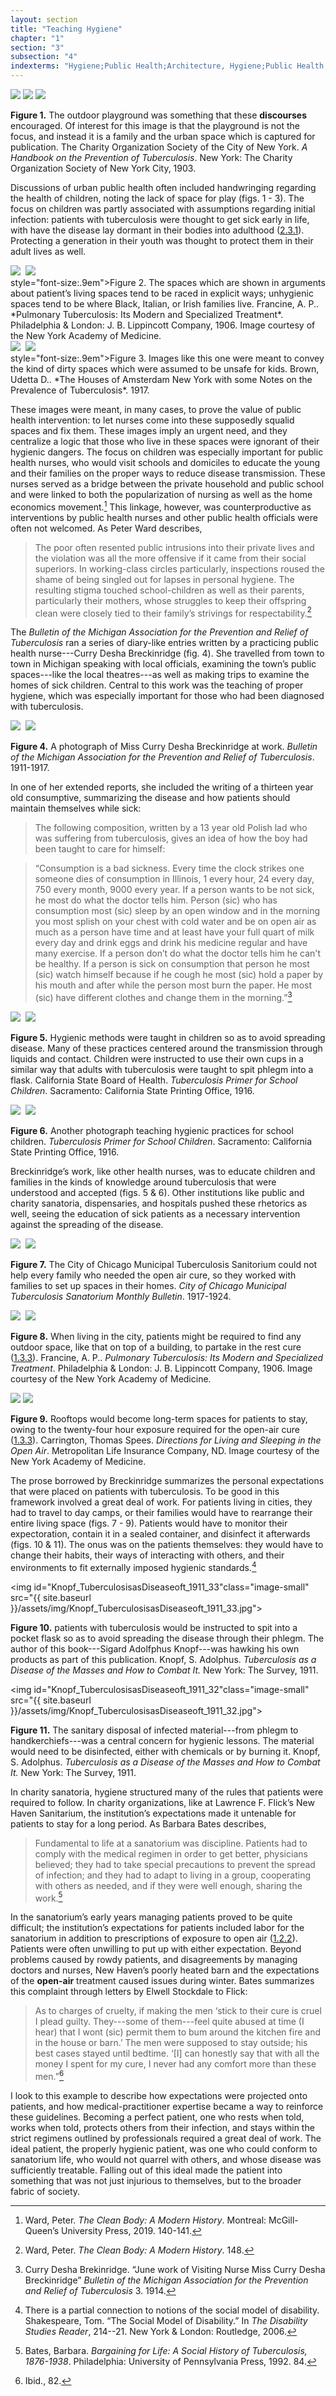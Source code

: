 ```yaml
---
layout: section
title: "Teaching Hygiene"
chapter: "1"
section: "3"
subsection: "4"
indexterms: "Hygiene;Public Health;Architecture, Hygiene;Public Health, Nurses;Public Health, Education;Breckinridge, Curry Desha;Cure, Open-Air;Cure, Working"
---
```


<div class="card float-right caption-font half-width-image"><img id="CharityOrganiza_AHandbookonthePreventiono_1903_341" class="opaque image-small" src="{{ site.baseurl }}/assets/img/CharityOrganiza_AHandbookonthePreventiono_1903_341_full.jpg">

<img id="CharityOrganiza_AHandbookonthePreventiono_1903_341" class="transparent image-small" src="{{ site.baseurl }}/assets/img/CharityOrganiza_AHandbookonthePreventiono_1903_341.jpg">

<img id="CharityOrganiza_AHandbookonthePreventiono_1903_341" class="partially-opaque image-small" src="{{ site.baseurl }}/assets/img/CharityOrganiza_AHandbookonthePreventiono_1903_341_partial.jpg">

<b>Figure 1.</b> The outdoor playground was something that these <span data-tooltip aria-haspopup="true" class="has-tip" data-disable-hover="false" tabindex="1" data-title="Discourse refers to a scholarly conversation which occurs in a field of knowledge production. I use it in a Foucauldian sense, to convey the agreed upon modes and objects of discussion which are taken for granted in a community or scholarly field."><b>discourses</b></span> encouraged. Of interest for this image is that the playground is not the focus, and instead it is a family and the urban space which is captured for publication. The Charity Organization Society of the City of New York. *A Handbook on the Prevention of Tuberculosis*. New York: The Charity Organization Society of New York City, 1903.

</div>

Discussions of urban public health often included handwringing regarding the health of children, noting the lack of space for play (figs. 1 - 3). The focus on children was partly associated with assumptions regarding initial infection: patients with tuberculosis were thought to get sick early in life, with have the disease lay dormant in their bodies into adulthood (<a href="{{ site.baseurl }}/dissertation/2_3_1">2.3.1</a>). Protecting a generation in their youth was thought to protect them in their adult lives as well. 

<img id="Francine_1907_0005" class="opaque image-large" src="{{ site.baseurl }}/assets/img/Francine_1907_0005_full.jpg">

<img id="Francine_1907_0005=-lg2Francine_1907_0005.jpg">

<img id="Francine_1907_0005" class="partially-opaque image-large" src="{{ site.baseurl }}/assets/img/Francine_1907_0005_partial.jpg">

<div class="caption-font"> style="font-size:.9em"></b>Figure 2.</b> The spaces which are shown in arguments about patient’s living spaces tend to be raced in explicit ways; unhygienic spaces tend to be where Black, Italian, or Irish families live. Francine, A. P.. *Pulmonary Tuberculosis: Its Modern and Specialized Treatment*. Philadelphia & London: J. B. Lippincott Company, 1906. Image courtesy of the New York Academy of Medicine.</div>

<img id="Brown_TheHousesofAmsterdamNewYo_1917_13" class="opaque image-large" src="{{ site.baseurl }}/assets/img/Brown_TheHousesofAmsterdamNewYo_1917_13_full.jpg">

<img id="Brown_TheHousesofAmsterdamNewYo_1917_13=-lg2Brown_TheHousesofAmsterdamNewYo_1917_13.jpg">

<img id="Brown_TheHousesofAmsterdamNewYo_1917_13" class="partially-opaque image-large" src="{{ site.baseurl }}/assets/img/Brown_TheHousesofAmsterdamNewYo_1917_13_partial.jpg">

<div class="caption-font"> style="font-size:.9em"></b>Figure 3.</b> Images like this one were meant to convey the kind of dirty spaces which were assumed to be unsafe for kids. Brown, Udetta D.. *The Houses of Amsterdam New York with some Notes on the Prevalence of Tuberculosis*. 1917.</div>

These images were meant, in many cases, to prove the value of public health intervention: to let nurses come into these supposedly squalid spaces and fix them. These images imply an urgent need, and they centralize a logic that those who live in these spaces were ignorant of their hygienic dangers.	The focus on children was especially important for  public health nurses, who would visit schools and domiciles to educate the young and their families on the proper ways to reduce disease transmission. These nurses served as a bridge between the private household and public school and were linked to both the popularization of nursing as well as the home economics movement.[^fn1] This linkage, however, was counterproductive as interventions by public health nurses and other public health officials were often not welcomed. As Peter Ward describes,

>The poor often resented public intrusions into their private lives and the violation was all the more offensive if it came from their social superiors. In working-class circles particularly, inspections roused the shame of being singled out for lapses in personal hygiene. The resulting stigma touched school-children as well as their parents, particularly their mothers, whose struggles to keep their offspring clean were closely tied to their family’s strivings for respectability.[^fn2]

The *Bulletin of the Michigan Association for the Prevention and Relief of Tuberculosis* ran a series of diary-like entries written by a practicing public health nurse---Curry Desha Breckinridge (fig. 4). She travelled from town to town in Michigan speaking with local officials, examining the town’s public spaces---like the local theatres---as well as making trips to examine the homes of sick children. Central to this work was the teaching of proper hygiene, which was especially important for those who had been diagnosed with tuberculosis.

<div class="card float-right caption-font half-width-image"><img id="BulletinoftheMichiganAsso1-6_1911-1917_446" class="opaque" src="{{ site.baseurl }}/assets/img/BulletinoftheMichiganAsso1-6_1911-1917_446_full.jpg">

<img id="BulletinoftheMichiganAsso1-6_1911-1917_446=-2BulletinoftheMichiganAsso1-6_1911-1917_446.jpg">

<img id="BulletinoftheMichiganAsso1-6_1911-1917_446" class="partially-opaque" src="{{ site.baseurl }}/assets/img/BulletinoftheMichiganAsso1-6_1911-1917_446_partial.jpg">

<b>Figure 4.</b> A photograph of Miss Curry Desha Breckinridge at work. *Bulletin of the Michigan Association for the Prevention and Relief of Tuberculosis*. 1911-1917.

</div>

In one of her extended reports, she included the writing of a thirteen year old consumptive, summarizing the disease and how patients should maintain themselves while sick:

>The following composition, written by a <span class="partial-lines"><span class="opaque-lines">13 year old Polish lad who was suffering from tuberculosis,</span></span> gives an idea of how <span class="partial-lines"><span class="opaque-lines">the boy</span></span> had been taught to care <span class="partial-lines"><span class="opaque-lines">for himself</span></span>:

>“Consumption is a bad sickness. Every time the clock strikes one someone dies of consumption in Illinois, 1 every hour, 24 every day, 750 every month, 9000 every year. If a person wants to be not sick, he most do what the doctor tells him. Person (sic) who has consumption most (sic) sleep by an open window and in the morning you most splish on your chest with cold water and be on open air as much as a person have time and at least have your full quart of milk every day and drink eggs and drink his medicine regular and have many exercise. If a person don’t do what the doctor tells him he can't be healthy. If a person is sick on consumption that person he most (sic) watch himself because if he cough he most (sic) hold a paper by his mouth and after while the person most burn the paper. He most (sic) have different clothes and change them in the morning.”[^fn3]

<div class="card-container-horizontal caption-font float-right half-width-image"><div class="card-container-horizontal-content"><img id="CaliforniaState_TuberculosisPrimerforScho_1916_31" class="opaque" src="{{ site.baseurl }}/assets/img/CaliforniaState_TuberculosisPrimerforScho_1916_31_full.jpg">

<img id="CaliforniaState_TuberculosisPrimerforScho_1916_31=-2CaliforniaState_TuberculosisPrimerforScho_1916_31.jpg">

<img id="CaliforniaState_TuberculosisPrimerforScho_1916_31" class="partially-opaque" src="{{ site.baseurl }}/assets/img/CaliforniaState_TuberculosisPrimerforScho_1916_31_partial.jpg">

<b>Figure 5.</b> Hygienic methods were taught in children so as to avoid spreading disease. Many of these practices centered around the transmission through liquids and contact. Children were instructed to use their own cups in a similar way that adults with tuberculosis were taught to spit phlegm into a flask. California State Board of Health. *Tuberculosis Primer for School Children*. Sacramento: California State Printing Office, 1916.</div>

<div class="card-container-horizontal-content"><img id="CaliforniaState_TuberculosisPrimerforScho_1916_32" class="opaque" src="{{ site.baseurl }}/assets/img/CaliforniaState_TuberculosisPrimerforScho_1916_32_full.jpg">

<img id="CaliforniaState_TuberculosisPrimerforScho_1916_32=-2CaliforniaState_TuberculosisPrimerforScho_1916_32.jpg">

<img id="CaliforniaState_TuberculosisPrimerforScho_1916_32" class="partially-opaque" src="{{ site.baseurl }}/assets/img/CaliforniaState_TuberculosisPrimerforScho_1916_32_partial.jpg">

<b>Figure 6.</b> Another photograph teaching hygienic practices for school children. *Tuberculosis Primer for School Children*. Sacramento: California State Printing Office, 1916.</div>

</div>

Breckinridge’s work, like other health nurses, was to educate children and families in the kinds of knowledge around tuberculosis that were understood and accepted (figs. 5 & 6). Other institutions like public and charity sanatoria, dispensaries, and hospitals pushed these rhetorics as well, seeing the education of sick patients as a necessary intervention against the spreading of the disease.

<div class="card-container-horizontal caption-font float-right half-width-image"><div class="card-container-horizontal-content"><img id="CityofChicagoMunicipalTub1-4_1917-1924_44" class="opaque" src="{{ site.baseurl }}/assets/img/CityofChicagoMunicipalTub1-4_1917-1924_44_full.jpg">

<img id="CityofChicagoMunicipalTub1-4_1917-1924_44=-2CityofChicagoMunicipalTub1-4_1917-1924_44.jpg">

<img id="CityofChicagoMunicipalTub1-4_1917-1924_44" class="partially-opaque" src="{{ site.baseurl }}/assets/img/CityofChicagoMunicipalTub1-4_1917-1924_44_partial.jpg">

<b>Figure 7.</b> The City of Chicago Municipal Tuberculosis Sanitorium could not help every family who needed the open air cure, so they worked with families to set up spaces in their homes.  *City of Chicago Municipal Tuberculosis Sanatorium Monthly Bulletin*. 1917-1924.</div>

<div class="card-container-horizontal-content"><img id="Carrington_OpenAir_BerthaJohnsonColl_Folder28_0001b" class="opaque" src="{{ site.baseurl }}/assets/img/Carrington_OpenAir_BerthaJohnsonColl_Folder28_0001b_full.jpg">

<img id="Carrington_OpenAir_BerthaJohnsonColl_Folder28_0001b=-2Carrington_OpenAir_BerthaJohnsonColl_Folder28_0001b.jpg">

<img id="Carrington_OpenAir_BerthaJohnsonColl_Folder28_0001b" class="partially-opaque" src="{{ site.baseurl }}/assets/img/Carrington_OpenAir_BerthaJohnsonColl_Folder28_0001b_partial.jpg">

<b>Figure 8.</b> When living in the city, patients might be required to find any outdoor space, like that on top of a building, to partake in the rest cure (<a href="{{ site.baseurl }}/dissertation/1_3_3">1.3.3</a>). Francine, A. P.. *Pulmonary Tuberculosis: Its Modern and Specialized Treatment*. Philadelphia & London: J. B. Lippincott Company, 1906. Image courtesy of the New York Academy of Medicine.</div>

<div class="card-container-horizontal-content"><img id="Carrington_OpenAir_BerthaJohnsonColl_Folder28_0001" class="opaque" src="{{ site.baseurl }}/assets/img/Carrington_OpenAir_BerthaJohnsonColl_Folder28_0001_full.jpg">

<img id="Carrington_OpenAir_BerthaJohnsonColl_Folder28_0001" class="transparent" src="{{ site.baseurl }}/assets/img/Carrington_OpenAir_BerthaJohnsonColl_Folder28_0001.jpg">

<img id="Carrington_OpenAir_BerthaJohnsonColl_Folder28_0001-=-Carrington_OpenAir_BerthaJohnsonColl_Folder28_0001_partial.jpg">

<b>Figure 9.</b> Rooftops would become long-term spaces for patients to stay, owing to the twenty-four hour exposure required for the open-air cure (<a href="{{ site.baseurl }}/dissertation/1_3_3">1.3.3</a>). Carrington, Thomas Spees. *Directions for Living and Sleeping in the Open Air*. Metropolitan Life Insurance Company, ND. Image courtesy of the New York Academy of Medicine.</div>
</div>

The prose borrowed by Breckinridge summarizes the personal expectations that were placed on patients with tuberculosis. To be good in this framework involved a great deal of work. For patients living in cities, they had to travel to day camps, or their families would have to rearrange their entire living space (figs. 7 - 9). Patients would have to monitor their expectoration, contain it in a sealed container, and disinfect it afterwards (figs. 10 & 11). The onus was on the patients themselves: they would have to change their habits, their ways of interacting with others, and their environments to fit externally imposed hygienic standards.[^fn4]

<img id="Knopf_TuberculosisasDiseaseoft_1911_33"class="image-small" src="{{ site.baseurl }}/assets/img/Knopf_TuberculosisasDiseaseoft_1911_33.jpg">

<b>Figure 10.</b> patients with tuberculosis would be instructed to spit into a pocket flask so as to avoid spreading the disease through their phlegm. The author of this book---Sigard Adolfphus Knopf---was hawking his own products as part of this publication. Knopf, S. Adolphus. *Tuberculosis as a Disease of the Masses and How to Combat It.* New York: The Survey, 1911.

<img id="Knopf_TuberculosisasDiseaseoft_1911_32"class="image-small" src="{{ site.baseurl }}/assets/img/Knopf_TuberculosisasDiseaseoft_1911_32.jpg">

<b>Figure 11.</b> The sanitary disposal of infected material---from phlegm to handkerchiefs---was a central concern for hygienic lessons. The material would need to be disinfected, either with chemicals or by burning it. Knopf, S. Adolphus. *Tuberculosis as a Disease of the Masses and How to Combat It.* New York: The Survey, 1911.

</div>

In charity sanatoria, hygiene structured many of the rules that patients were required to follow. In charity organizations, like at Lawrence F. Flick’s New Haven Sanitarium, the institution’s expectations made it untenable for patients to stay for a long period. As Barbara Bates describes,

>Fundamental to life at a sanatorium was discipline. Patients had to comply with the medical regimen in order to get better, physicians believed; they had to take special precautions to prevent the spread of infection; and they had to adapt to living in a group, cooperating with others as needed, and if they were well enough, sharing the work.[^fn5]

In the sanatorium’s early years managing patients proved to be quite difficult; the institution’s expectations for patients included labor for the sanatorium in addition to prescriptions of exposure to open air (<a href="{{ site.baseurl }}/dissertation/1_2_2">1.2.2</a>). Patients were often unwilling to put up with either expectation. Beyond problems caused by rowdy patients, and disagreements by managing doctors and nurses, New Haven’s poorly heated barn and the expectations of the <span data-tooltip aria-haspopup="true" class="has-tip" data-disable-hover="false" tabindex="1" data-title="The open air approach to treating tuberculosis focused on the constant flow of fresh air. It was often paired with the rest cure."><b>open-air</b></span> treatment caused issues during winter. Bates summarizes this complaint through letters by Elwell Stockdale to Flick: 

>As to charges of cruelty, if making the men ‘stick to their cure is cruel I plead guilty. They---some of them---feel quite abused at time (I hear) that I wont (sic) permit them to bum around the kitchen fire and in the house or barn.’ The men were supposed to stay outside; his best cases stayed until bedtime. ‘[I] can honestly say that with all the money I spent for my cure, I never had any comfort more than these men.”[^fn6]

I look to this example to describe how expectations were projected onto patients, and how medical-practitioner expertise became a way to reinforce these guidelines. Becoming a perfect patient, one who rests when told, works when told, protects others from their infection, and stays within the strict regimens outlined by professionals required a great deal of work. The ideal patient, the properly hygienic patient, was one who could conform to sanatorium life, who would not quarrel with others, and whose disease was sufficiently treatable. Falling out of this ideal made the patient into something that was not just injurious to themselves, but to the broader fabric of society.

<div class="style-divider">
 	<div class="line"></div>
</div>

[^fn1]: Ward, Peter. *The Clean Body: A Modern History*. Montreal: McGill-Queen’s University Press, 2019. 140-141.

[^fn2]: Ward, Peter. *The Clean Body: A Modern History*. 148.

[^fn3]: Curry Desha Brekinridge. “June work of Visiting Nurse Miss Curry Desha Breckinridge” *Bulletin of the Michigan Association for the Prevention and Relief of Tuberculosis* 3. 1914.

[^fn4]: There is a partial connection to notions of the social model of disability. Shakespeare, Tom. “The Social Model of Disability.” In *The Disability Studies Reader*, 214--21. New York & London: Routledge, 2006.

[^fn5]: Bates, Barbara. *Bargaining for Life: A Social History of Tuberculosis, 1876-1938*. Philadelphia: University of Pennsylvania Press, 1992. 84.

[^fn6]: Ibid., 82.